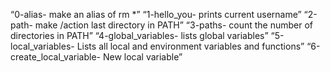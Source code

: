 “0-alias- make an alias of rm *”
“1-hello_you- prints current username”
“2-path- make /action last directory in PATH”
“3-paths- count the number of directories in PATH”
“4-global_variables- lists global variables”
“5-local_variables- Lists all local and environment variables and functions”
“6-create_local_variable- New local variable”
